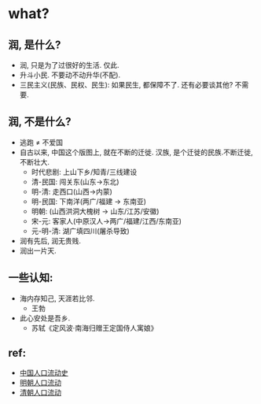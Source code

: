 
# what?


## 润, 是什么?

- 润, 只是为了过很好的生活. 仅此.
- 升斗小民. 不要动不动升华(不配).
- 三民主义(民族、民权、民生): 如果民生, 都保障不了. 还有必要谈其他? 不需要.



## 润, 不是什么?


- 逃跑 ≠ 不爱国
- 自古以来, 中国这个版图上, 就在不断的迁徙. 汉族, 是个迁徙的民族.不断迁徙, 不断壮大.
    - 时代悲剧: 上山下乡/知青/三线建设 
    - 清-民国: 闯关东(山东->东北)
    - 明-清: 走西口(山西->内蒙)
    - 明-民国: 下南洋(两广/福建 -> 东南亚)
    - 明朝: (山西洪洞大槐树 -> 山东/江苏/安徽)
    - 宋-元: 客家人(中原汉人->两广/福建/江西/东南亚)
    - 元-明-清: 湖广填四川(屠杀导致)
- 润有先后, 润无贵贱.
- 润出一片天.


## 一些认知: 



- 海内存知己, 天涯若比邻.
    - 王勃 
- 此心安处是吾乡. 
    - 苏轼《定风波·南海归赠王定国侍人寓娘》



## ref: 

- [中国人口流动史](https://zh.wikipedia.org/wiki/Category:%E4%B8%AD%E5%9B%BD%E4%BA%BA%E5%8F%A3%E6%B5%81%E5%8A%A8%E5%8F%B2)
- [明朝人口流动](https://zh.wikipedia.org/wiki/Category:%E6%98%8E%E6%9C%9D%E4%BA%BA%E5%8F%A3%E6%B5%81%E5%8A%A8)
- [清朝人口流动](https://zh.wikipedia.org/wiki/Category:%E6%B8%85%E6%9C%9D%E4%BA%BA%E5%8F%A3%E6%B5%81%E5%8A%A8)
